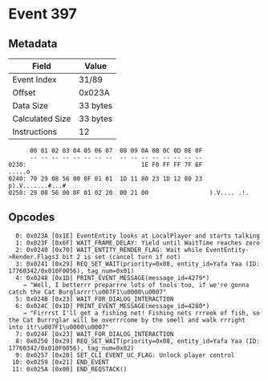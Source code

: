 # Event 397

## Metadata

| Field           | Value    |
|-----------------|----------|
| Event Index     | 31/89    |
| Offset          | 0x023A   |
| Data Size       | 33 bytes |
| Calculated Size | 33 bytes |
| Instructions    | 12       |

```
      00 01 02 03 04 05 06 07  08 09 0A 0B 0C 0D 0E 0F
      -- -- -- -- -- -- -- --  -- -- -- -- -- -- -- --
0230:                                1E F0 FF FF 7F 6F            .....o
0240: 70 29 08 56 00 0F 01 01  1D 11 80 23 1D 12 80 23  p).V.......#...#
0250: 29 08 56 00 0F 01 02 20  00 21 00                 ).V.... .!.     
```

## Opcodes

```
  0: 0x023A [0x1E] EventEntity looks at LocalPlayer and starts talking
  1: 0x023F [0x6F] WAIT_FRAME_DELAY: Yield until WaitTime reaches zero
  2: 0x0240 [0x70] WAIT_ENTITY_RENDER_FLAG: Wait while EventEntity->Render.Flags3 bit 2 is set (cancel turn if not)
  3: 0x0241 [0x29] REQ_SET_WAIT(priority=0x08, entity_id=Yafa Yaa (ID: 17760342/0x010F0056), tag_num=0x01)
  4: 0x0248 [0x1D] PRINT_EVENT_MESSAGE(message_id=4279*)
    → "Well, I betterrr preparrre lots of tools too, if we're gonna catch the Cat Burglarrr!\u007F1\u0000\u0007"
  5: 0x024B [0x23] WAIT_FOR_DIALOG_INTERACTION
  6: 0x024C [0x1D] PRINT_EVENT_MESSAGE(message_id=4280*)
    → "Firrrst I'll get a fishing net! Fishing nets rrreek of fish, so the Cat Burrrglar will be overrrcome by the smell and walk rrright into it!\u007F1\u0000\u0007"
  7: 0x024F [0x23] WAIT_FOR_DIALOG_INTERACTION
  8: 0x0250 [0x29] REQ_SET_WAIT(priority=0x08, entity_id=Yafa Yaa (ID: 17760342/0x010F0056), tag_num=0x02)
  9: 0x0257 [0x20] SET_CLI_EVENT_UC_FLAG: Unlock player control
 10: 0x0259 [0x21] END_EVENT
 11: 0x025A [0x00] END_REQSTACK()
```
